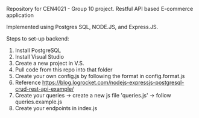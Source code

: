 Repository for CEN4021 - Group 10 project.
Restful API based E-commerce application

Implemented using Postgres SQL, NODE.JS, and Express.JS.

Steps to set-up backend:
  1) Install PostgreSQL
  2) Install Visual Studio
  3) Create a new project in V.S.
  4) Pull code from this repo into that folder
  5) Create your own config.js by following the format in config.format.js
  6) Reference https://blog.logrocket.com/nodejs-expressjs-postgresql-crud-rest-api-example/
  7) Create your queries
    -> create a new js file '<function>queries.js'
    -> follow queries.example.js
  8) Create your endpoints in index.js
       
